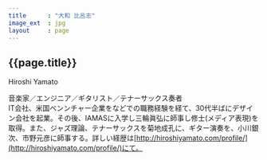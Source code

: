 ```yaml
---
title      : "大和 比呂志"
image_ext  : jpg
layout     : page
---
```


## {{page.title}}

Hiroshi Yamato

音楽家／エンジニア／ギタリスト／テナーサックス奏者  
IT会社、米国ベンンチャー企業をなどでの職務経験を経て、30代半ばにデザイン会社を起業。その後、IAMASに入学し三輪眞弘に師事し修士(メディア表現)を取得。また、ジャズ理論、テナーサックスを菊地成孔に、ギター演奏を、小川銀次、市野元彦に師事する。詳しい経歴は[http://hiroshiyamato.com/profile/](http://hiroshiyamato.com/profile/)にて。
